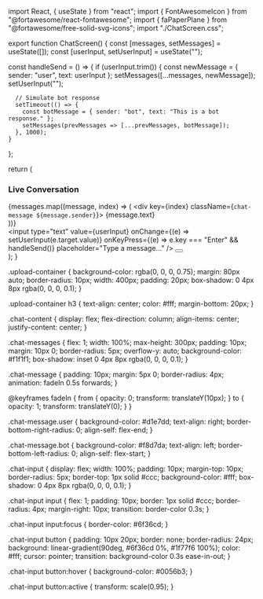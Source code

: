 import React, { useState } from "react";
import { FontAwesomeIcon } from "@fortawesome/react-fontawesome";
import { faPaperPlane } from "@fortawesome/free-solid-svg-icons";
import "./ChatScreen.css";

export function ChatScreen() {
  const [messages, setMessages] = useState([]);
  const [userInput, setUserInput] = useState("");

  const handleSend = () => {
    if (userInput.trim()) {
      const newMessage = { sender: "user", text: userInput };
      setMessages([...messages, newMessage]);
      setUserInput("");

      // Simulate bot response
      setTimeout(() => {
        const botMessage = { sender: "bot", text: "This is a bot response." };
        setMessages(prevMessages => [...prevMessages, botMessage]);
      }, 1000);
    }
  };

  return (
    <div className="upload-container">
      <div className="chat-content">
        <h3>Live Conversation</h3>
        <div className="chat-messages">
          {messages.map((message, index) => (
            <div key={index} className={`chat-message ${message.sender}`}>
              {message.text}
            </div>
          ))}
        </div>
        <div className="chat-input">
          <input
            type="text"
            value={userInput}
            onChange={(e) => setUserInput(e.target.value)}
            onKeyPress={(e) => e.key === "Enter" && handleSend()}
            placeholder="Type a message..."
          />
          <button onClick={handleSend}>
            <FontAwesomeIcon icon={faPaperPlane} />
          </button>
        </div>
      </div>
    </div>
  );
}









.upload-container {
  background-color: rgba(0, 0, 0, 0.75);
  margin: 80px auto;
  border-radius: 10px;
  width: 400px;
  padding: 20px;
  box-shadow: 0 4px 8px rgba(0, 0, 0, 0.1);
}

.upload-container h3 {
  text-align: center;
  color: #fff;
  margin-bottom: 20px;
}

.chat-content {
  display: flex;
  flex-direction: column;
  align-items: center;
  justify-content: center;
}

.chat-messages {
  flex: 1;
  width: 100%;
  max-height: 300px;
  padding: 10px;
  margin: 10px 0;
  border-radius: 5px;
  overflow-y: auto;
  background-color: #f1f1f1;
  box-shadow: inset 0 4px 8px rgba(0, 0, 0, 0.1);
}

.chat-message {
  padding: 10px;
  margin: 5px 0;
  border-radius: 4px;
  animation: fadeIn 0.5s forwards;
}

@keyframes fadeIn {
  from {
    opacity: 0;
    transform: translateY(10px);
  }
  to {
    opacity: 1;
    transform: translateY(0);
  }
}

.chat-message.user {
  background-color: #d1e7dd;
  text-align: right;
  border-bottom-right-radius: 0;
  align-self: flex-end;
}

.chat-message.bot {
  background-color: #f8d7da;
  text-align: left;
  border-bottom-left-radius: 0;
  align-self: flex-start;
}

.chat-input {
  display: flex;
  width: 100%;
  padding: 10px;
  margin-top: 10px;
  border-radius: 5px;
  border-top: 1px solid #ccc;
  background-color: #fff;
  box-shadow: 0 4px 8px rgba(0, 0, 0, 0.1);
}

.chat-input input {
  flex: 1;
  padding: 10px;
  border: 1px solid #ccc;
  border-radius: 4px;
  margin-right: 10px;
  transition: border-color 0.3s;
}

.chat-input input:focus {
  border-color: #6f36cd;
}

.chat-input button {
  padding: 10px 20px;
  border: none;
  border-radius: 24px;
  background: linear-gradient(90deg, #6f36cd 0%, #1f77f6 100%);
  color: #fff;
  cursor: pointer;
  transition: background-color 0.3s ease-in-out;
}

.chat-input button:hover {
  background-color: #0056b3;
}

.chat-input button:active {
  transform: scale(0.95);
}
